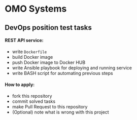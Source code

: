 # OMO Systems

## DevOps position test tasks

#### REST API service:

* write `Dockerfile`
* build Docker image
* push Docker image to Docker HUB
* write Ansible playbook for deploying and running service
* write BASH script for automating previous steps

#### How to apply:

* fork this repository
* commit solved tasks
* make Pull Request to this repository
* (Optional) note what is wrong with this project

